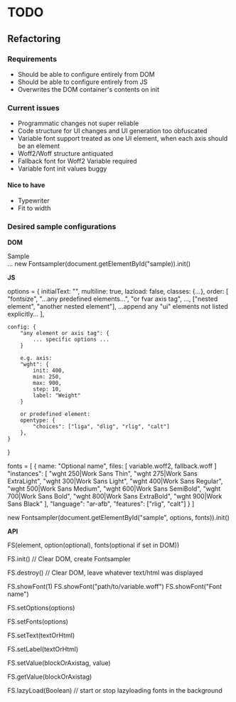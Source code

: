# TODO

## Refactoring

### Requirements
- Should be able to configure entirely from DOM
- Should be able to configure entirely from JS
- Overwrites the DOM container's contents on init

### Current issues
- Programmatic changes not super reliable
- Code structure for UI changes and UI generation too obfuscated
- Variable font support treated as one UI element, when each axis should be an element
- Woff2/Woff structure antiquated
- Fallback font for Woff2 Variable required
- Variable font init values buggy

#### Nice to have
- Typewriter
- Fit to width

### Desired sample configurations

**DOM**

<div id="sample"
    data-fonts="variable.woff2"
    or
    data-fonts="variable.woff2,fallback.woff"
    or
    data-fonts="[{name:'Optional name',files:[variable.woff2,fallback.woff}]"
    or
    data-fonts="[{name:'Optional name',files:[variable.woff2,fallback.woff]},other.woff2,{files:[another.woff2,fallback.woff]}]"
    or
    data-fonts="variable.woff2,instances:['wght 250|Work Sans Thin'],features:['rlig']"
>Sample</div>
...
new Fontsampler(document.getElementById("sample)).init()

**JS**

options = {
    initialText: "",
    multiline: true,
    lazload: false,
    classes: {...},
    order: [
        "fontsize", 
        "...any predefined elements...", 
        "or fvar axis tag", 
        ..., 
        ["nested element", "another nested element"], 
        ...append any "ui" elements not listed explicitly...
        ],

    config: {
        "any element or axis tag": {
            ... specific options ...
        }

        e.g. axis:
        "wght": {
            init: 400,
            min: 250,
            max: 900,
            step: 10,
            label: "Weight"
        }

        or predefined element:
        opentype: {
            "choices": ["liga", "dlig", "rlig", "calt"]
        },
    }
}

fonts = [
    {
        name: "Optional name",
        files: [
            variable.woff2,
            fallback.woff
        ]
        "instances": [
            "wght 250|Work Sans Thin",
            "wght 275|Work Sans ExtraLight",
            "wght 300|Work Sans Light",
            "wght 400|Work Sans Regular",
            "wght 500|Work Sans Medium",
            "wght 600|Work Sans SemiBold",
            "wght 700|Work Sans Bold",
            "wght 800|Work Sans ExtraBold",
            "wght 900|Work Sans Black"
        ],
        "language": "ar-afb",
        "features": ["rlig", "calt"]
    }
]

new Fontsampler(document.getElementById("sample", options, fonts)).init()

**API**

FS(element, option(optional), fonts(optional if set in DOM))

FS.init() // Clear DOM, create Fontsampler

FS.destroy() // Clear DOM, leave whatever text/html was displayed

FS.showFont(1)
FS.showFont("path/to/variable.woff")
FS.showFont("Font name")

FS.setOptions(options)

FS.setFonts(options)

FS.setText(textOrHtml)

FS.setLabel(textOrHtml)

FS.setValue(blockOrAxistag, value)

FS.getValue(blockOrAxistag)

FS.lazyLoad(Boolean) // start or stop lazyloading fonts in the background